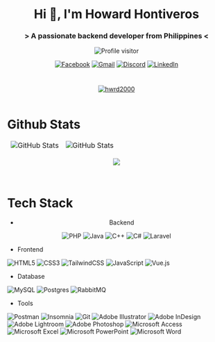 <h1 align="center">Hi 👋, I'm Howard Hontiveros</h1>
<h3 align="center">&gt; A passionate backend developer from Philippines &lt;</h3>

<p align="center"> <img src="https://komarev.com/ghpvc/?username=hwrd2000&label=Profile%20visitor&color=0e75b6&style=flat" alt="Profile visitor"/> </p>

<div align="center">
  
[![Facebook](https://img.shields.io/badge/Facebook-%231877F2.svg?style=for-the-badge&logo=Facebook&logoColor=white)](https://www.facebook.com/hwrd2000) 
[![Gmail](https://img.shields.io/badge/Gmail-D14836?style=for-the-badge&logo=gmail&logoColor=white)](https://gmail.com)
[![Discord](https://img.shields.io/badge/Discord-%235865F2.svg?style=for-the-badge&logo=discord&logoColor=white)](https://discord.com) 
[![LinkedIn](https://img.shields.io/badge/linkedin-%230077B5.svg?style=for-the-badge&logo=linkedin&logoColor=white)](https://www.linkedin.com/in/howard-hontiveros) 

</div>

#

<div align="center">
<a href="https://github.com/ryo-ma/github-profile-trophy"><img src="https://github-profile-trophy.vercel.app/?username=hwrd2000" alt="hwrd2000"/></a>
</div>

<br>

# Github Stats
<table align="center" border="0" cellpadding="0" cellspacing="0">
  <thead>
    <tr>
      <td>
        <img
          src="https://github-readme-stats.vercel.app/api?username=hwrd2000&show_icons=true&locale=en&theme=tokyonight&count_private=true"
          alt="GitHub Stats"
        />
      </td>
      <td>
        <img
          src="https://streak-stats.demolab.com/?user=hwrd2000&theme=tokyonight"
          alt="GitHub Stats"
        />
      </td>
    </tr>
  </thead>
</table>

<div align="center">
  
![](http://github-profile-summary-cards.vercel.app/api/cards/profile-details?username=hwrd2000&theme=tokyonight)

</div>

<br>

# Tech Stack

<div align="center">
  
- Backend <br>
  
![PHP](https://img.shields.io/badge/php-%23777BB4.svg?style=for-the-badge&logo=php&logoColor=white)
![Java](https://img.shields.io/badge/java-%23ED8B00.svg?style=for-the-badge&logo=java&logoColor=white) 
![C++](https://img.shields.io/badge/c++-%2300599C.svg?style=for-the-badge&logo=c%2B%2B&logoColor=white) 
![C#](https://img.shields.io/badge/c%23-%23239120.svg?style=for-the-badge&logo=c-sharp&logoColor=white) 
![Laravel](https://img.shields.io/badge/laravel-%23FF2D20.svg?style=for-the-badge&logo=laravel&logoColor=white) 

</div>

- Frontend <br>
  
![HTML5](https://img.shields.io/badge/html5-%23E34F26.svg?style=for-the-badge&logo=html5&logoColor=white) 
![CSS3](https://img.shields.io/badge/css3-%231572B6.svg?style=for-the-badge&logo=css3&logoColor=white) 
![TailwindCSS](https://img.shields.io/badge/tailwindcss-%2338B2AC.svg?style=for-the-badge&logo=tailwind-css&logoColor=white) 
![JavaScript](https://img.shields.io/badge/javascript-%23323330.svg?style=for-the-badge&logo=javascript&logoColor=%23F7DF1E)
![Vue.js](https://img.shields.io/badge/vuejs-%2335495e.svg?style=for-the-badge&logo=vuedotjs&logoColor=%234FC08D) 

</div>

- Database <br>
  
![MySQL](https://img.shields.io/badge/mysql-%2300f.svg?style=for-the-badge&logo=mysql&logoColor=white) 
![Postgres](https://img.shields.io/badge/postgres-%23316192.svg?style=for-the-badge&logo=postgresql&logoColor=white) 
![RabbitMQ](https://img.shields.io/badge/Rabbitmq-FF6600?style=for-the-badge&logo=rabbitmq&logoColor=white) 

</div>

- Tools <br>
  
![Postman](https://img.shields.io/badge/Postman-FF6C37?style=for-the-badge&logo=postman&logoColor=white) 
![Insomnia](https://img.shields.io/badge/Insomnia-black?style=for-the-badge&logo=insomnia&logoColor=5849BE) 
![Git](https://img.shields.io/badge/git-%23F05033.svg?style=for-the-badge&logo=git&logoColor=white) 
![Adobe Illustrator](https://img.shields.io/badge/adobe%20illustrator-%23FF9A00.svg?style=for-the-badge&logo=adobe%20illustrator&logoColor=white) 
![Adobe InDesign](https://img.shields.io/badge/Adobe%20InDesign-49021F?style=for-the-badge&logo=adobeindesign&logoColor=white) 
![Adobe Lightroom](https://img.shields.io/badge/Adobe%20Lightroom-31A8FF.svg?style=for-the-badge&logo=Adobe%20Lightroom&logoColor=white) 
![Adobe Photoshop](https://img.shields.io/badge/adobe%20photoshop-%2331A8FF.svg?style=for-the-badge&logo=adobe%20photoshop&logoColor=white) 
![Microsoft Access](https://img.shields.io/badge/Microsoft_Access-A4373A?style=for-the-badge&logo=microsoft-access&logoColor=white) 
![Microsoft Excel](https://img.shields.io/badge/Microsoft_Excel-217346?style=for-the-badge&logo=microsoft-excel&logoColor=white) 
![Microsoft PowerPoint](https://img.shields.io/badge/Microsoft_PowerPoint-B7472A?style=for-the-badge&logo=microsoft-powerpoint&logoColor=white) 
![Microsoft Word](https://img.shields.io/badge/Microsoft_Word-2B579A?style=for-the-badge&logo=microsoft-word&logoColor=white)

</div>
